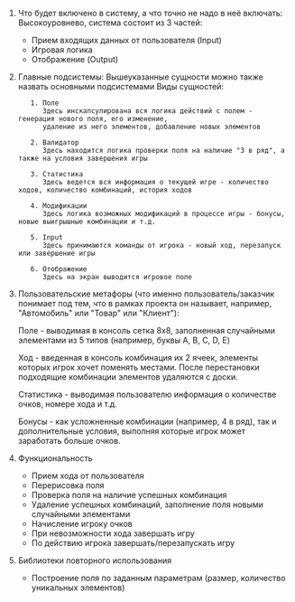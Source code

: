 
1. Что будет включено в систему, а что точно не надо в неё включать:
   Высокоуровнево, система состоит из 3 частей:
   - Прием входящих данных от пользователя (Input)
   - Игровая логика
   - Отображение (Output)

2. Главные подсистемы:
   Вышеуказанные сущности можно также назвать основными подсистемами
   Виды сущностей:

          1. Поле
             Здесь инскапсулирована вся логика действий с полем - генерация нового поля, его изменение, 
             удаление из него элементов, добавление новых элементов
    
          2. Валидатор
             Здесь находится логика проверки поля на наличие "3 в ряд", а также на условия завершения игры
    
          3. Статистика
             Здесь ведется вся информация о текущей игре - количество ходов, количество комбинаций, история ходов
    
          4. Модификации
             Здесь логика возможных модификаций в процессе игры - бонусы, новые выигрышные комбинации и т.д.
    
          5. Input
             Здесь принимаются команды от игрока - новый ход, перезапуск или завершение игры
    
          6. Отображение
             Здесь на экран выводится игровое поле

3. Пользовательские метафоры (что именно пользователь/заказчик понимает под тем, что в рамках проекта он называет,
   например, "Автомобиль" или "Товар" или "Клиент"):
   
    Поле - выводимая в консоль сетка 8x8, заполненная случайными элементами из 5 типов (например, буквы A, B, C, D, E)
   
    Ход - введенная в консоль комбинация  их 2 ячеек, элементы которых игрок хочет поменять местами. После перестановки
    подходящие комбинации элементов удаляются с доски.
   
    Статистика - выводимая пользователю информация о количестве очков, номере хода и т.д.
   
    Бонусы - как усложненные комбинации (например, 4 в ряд), так и дополнительные условия, выполняя которые игрок может заработать
   больше очков.

4. Функциональность
    - Прием хода от пользователя
    - Перерисовка поля
    - Проверка поля на наличие успешных комбинация
    - Удаление успешных комбинаций, заполнение поля новыми случайными элементами
    - Начисление игроку очков
    - При невозможности хода завершать игру
    - По действию игрока завершать/перезапускать игру

5. Библиотеки повторного использования
    - Построение поля по заданным параметрам (размер, количество уникальных элементов)